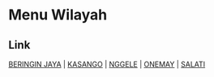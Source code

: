 # Menu Wilayah

## Link

[BERINGIN JAYA](https://github.com/gigit-pemilu/pemilu-2024-82-maluku-utara/tree/main/pileg-dpr/hitung-suara/sub/82-maluku-utara/sub/08-pulau-taliabu/sub/02-taliabu-barat-laut/sub/2003-beringin-jaya)
 | 
[KASANGO](https://github.com/gigit-pemilu/pemilu-2024-82-maluku-utara/tree/main/pileg-dpr/hitung-suara/sub/82-maluku-utara/sub/08-pulau-taliabu/sub/02-taliabu-barat-laut/sub/2004-kasango)
 | 
[NGGELE](https://github.com/gigit-pemilu/pemilu-2024-82-maluku-utara/tree/main/pileg-dpr/hitung-suara/sub/82-maluku-utara/sub/08-pulau-taliabu/sub/02-taliabu-barat-laut/sub/2001-nggele)
 | 
[ONEMAY](https://github.com/gigit-pemilu/pemilu-2024-82-maluku-utara/tree/main/pileg-dpr/hitung-suara/sub/82-maluku-utara/sub/08-pulau-taliabu/sub/02-taliabu-barat-laut/sub/2005-onemay)
 | 
[SALATI](https://github.com/gigit-pemilu/pemilu-2024-82-maluku-utara/tree/main/pileg-dpr/hitung-suara/sub/82-maluku-utara/sub/08-pulau-taliabu/sub/02-taliabu-barat-laut/sub/2002-salati)

